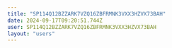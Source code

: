 ```yaml
---
title: "SP114Q12BZZARK7VZQ16ZBFRMNK3VXX3HZVX73BAH"
date: 2024-09-17T09:20:51.744Z
user: SP114Q12BZZARK7VZQ16ZBFRMNK3VXX3HZVX73BAH
layout: "users"
---
```

    